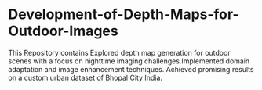 # Development-of-Depth-Maps-for-Outdoor-Images
This Repository contains Explored depth map generation for outdoor scenes with a focus on nighttime imaging challenges.Implemented domain adaptation and image enhancement techniques. Achieved promising results on a custom urban dataset of Bhopal City India.
